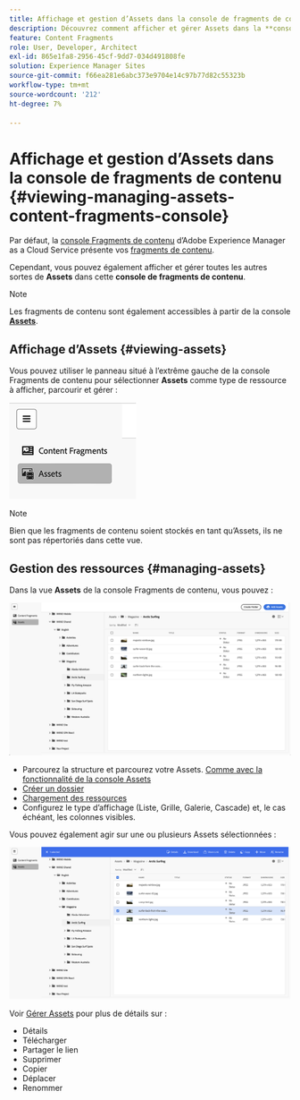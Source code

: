 ```yaml
---
title: Affichage et gestion d’Assets dans la console de fragments de contenu
description: Découvrez comment afficher et gérer Assets dans la **console Fragments de contenu** d’Adobe Experience Manager as a Cloud Service.
feature: Content Fragments
role: User, Developer, Architect
exl-id: 865e1fa8-2956-45cf-9dd7-034d491808fe
solution: Experience Manager Sites
source-git-commit: f66ea281e6abc373e9704e14c97b77d82c55323b
workflow-type: tm+mt
source-wordcount: '212'
ht-degree: 7%

---
```


# Affichage et gestion d’Assets dans la console de fragments de contenu {#viewing-managing-assets-content-fragments-console}

Par défaut, la [console Fragments de contenu](/help/sites-cloud/administering/content-fragments/managing.md#content-fragments-console) d’Adobe Experience Manager as a Cloud Service présente vos [ fragments de contenu](/help/sites-cloud/administering/content-fragments/overview.md).

Cependant, vous pouvez également afficher et gérer toutes les autres sortes de **Assets** dans cette **console de fragments de contenu**.

>[!NOTE]
>
>Les fragments de contenu sont également accessibles à partir de la console **[Assets](/help/assets/overview.md)**.

## Affichage d’Assets {#viewing-assets}

Vous pouvez utiliser le panneau situé à l’extrême gauche de la console Fragments de contenu pour sélectionner **Assets** comme type de ressource à afficher, parcourir et gérer :

![Console Fragments de contenu - navigation](/help/sites-cloud/administering/content-fragments/assets/cf-console-assets-navigation.png)

>[!NOTE]
>
>Bien que les fragments de contenu soient stockés en tant qu’Assets, ils ne sont pas répertoriés dans cette vue.

## Gestion des ressources {#managing-assets}

Dans la vue **Assets** de la console Fragments de contenu, vous pouvez :

![ Console Fragments de contenu - Parcourir la ressource](/help/sites-cloud/administering/content-fragments/assets/cf-console-assets-browse.png)

* Parcourez la structure et parcourez votre Assets. [ Comme avec la fonctionnalité de la console Assets](/help/assets/navigate-assets-view.md)
* [Créer un dossier](/help/assets/manage-digital-assets.md#creating-folders)
* [Chargement des ressources](/help/assets/add-delete-assets-view.md)
* Configurez le type d’affichage (Liste, Grille, Galerie, Cascade) et, le cas échéant, les colonnes visibles.

Vous pouvez également agir sur une ou plusieurs Assets sélectionnées :

![Console Fragments de contenu - actions pour la ressource sélectionnée](/help/sites-cloud/administering/content-fragments/assets/cf-console-assets-actions.png)

Voir [Gérer Assets](/help/assets/manage-organize-assets-view.md) pour plus de détails sur :

* Détails
* Télécharger
* Partager le lien
* Supprimer
* Copier
* Déplacer
* Renommer

